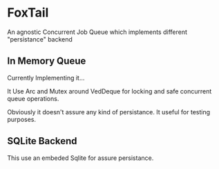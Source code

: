 # FoxTail

An agnostic Concurrent Job Queue which implements different "persistance" backend

## In Memory Queue

Currently Implementing it...

It Use Arc and Mutex around VedDeque for locking and safe concurrent
queue operations.

Obviously it doesn't assure any kind of persistance. It useful for
testing purposes.

## SQLite Backend

This use an embeded Sqlite for assure persistance.
